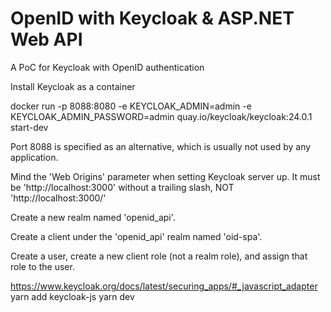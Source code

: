 # OpenID with Keycloak & ASP.NET Web API

A PoC for Keycloak with OpenID authentication

Install Keycloak as a container

docker run -p 8088:8080 -e KEYCLOAK_ADMIN=admin -e KEYCLOAK_ADMIN_PASSWORD=admin quay.io/keycloak/keycloak:24.0.1 start-dev

Port 8088 is specified as an alternative, which is usually not used by any application.

Mind the 'Web Origins' parameter when setting Keycloak server up. It must be 'http://localhost:3000' without a trailing slash, NOT 'http://localhost:3000/'

Create a new realm named 'openid_api'.

Create a client under the 'openid_api' realm named 'oid-spa'.

Create a user, create a new client role (not a realm role), and assign that role to the user.


https://www.keycloak.org/docs/latest/securing_apps/#_javascript_adapter
yarn add keycloak-js 
yarn dev